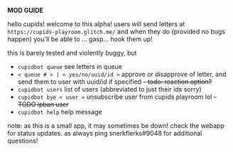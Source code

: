 **MOD GUIDE**

hello cupids! welcome to this alpha! users will send letters at `https://cupids-playroom.glitch.me/` and when they do (provided no bugs happen) you'll be able to ... gasp... hook them up! 

this is barely tested and violently buggy, but 
- `cupidbot queue` see letters in queue
- `< queue # > | < yes/no/uuid/id >` approve or disapprove of letter, and send them to user with uuid/id if specified
  ~~- todo: reaction option?~~
- `cupidbot users` list of users (abbreviated to just their ids sorry)
- `cupidbot bye < user >` unsubscribe user from cupids playroom lol
  ~~- TODO ipban user~~
- `cupidbot help` help message
  
note: as this is a small app, it may sometimes be down! check the webapp for status updates. 
as always ping snerkflerks#9048 for additional questions!
